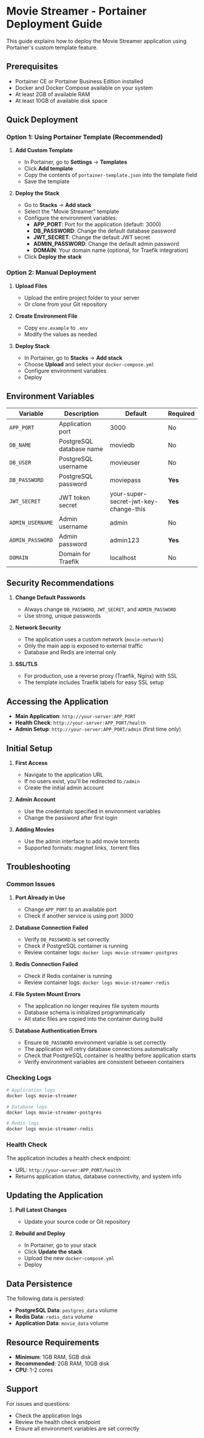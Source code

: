 # Movie Streamer - Portainer Deployment Guide

This guide explains how to deploy the Movie Streamer application using Portainer's custom template feature.

## Prerequisites

- Portainer CE or Portainer Business Edition installed
- Docker and Docker Compose available on your system
- At least 2GB of available RAM
- At least 10GB of available disk space

## Quick Deployment

### Option 1: Using Portainer Template (Recommended)

1. **Add Custom Template**
   - In Portainer, go to **Settings** → **Templates**
   - Click **Add template**
   - Copy the contents of `portainer-template.json` into the template field
   - Save the template

2. **Deploy the Stack**
   - Go to **Stacks** → **Add stack**
   - Select the "Movie Streamer" template
   - Configure the environment variables:
     - **APP_PORT**: Port for the application (default: 3000)
     - **DB_PASSWORD**: Change the default database password
     - **JWT_SECRET**: Change the default JWT secret
     - **ADMIN_PASSWORD**: Change the default admin password
     - **DOMAIN**: Your domain name (optional, for Traefik integration)
   - Click **Deploy the stack**

### Option 2: Manual Deployment

1. **Upload Files**
   - Upload the entire project folder to your server
   - Or clone from your Git repository

2. **Create Environment File**
   - Copy `env.example` to `.env`
   - Modify the values as needed

3. **Deploy Stack**
   - In Portainer, go to **Stacks** → **Add stack**
   - Choose **Upload** and select your `docker-compose.yml`
   - Configure environment variables
   - Deploy

## Environment Variables

| Variable | Description | Default | Required |
|----------|-------------|---------|----------|
| `APP_PORT` | Application port | 3000 | No |
| `DB_NAME` | PostgreSQL database name | moviedb | No |
| `DB_USER` | PostgreSQL username | movieuser | No |
| `DB_PASSWORD` | PostgreSQL password | moviepass | **Yes** |
| `JWT_SECRET` | JWT token secret | your-super-secret-jwt-key-change-this | **Yes** |
| `ADMIN_USERNAME` | Admin username | admin | No |
| `ADMIN_PASSWORD` | Admin password | admin123 | **Yes** |
| `DOMAIN` | Domain for Traefik | localhost | No |

## Security Recommendations

1. **Change Default Passwords**
   - Always change `DB_PASSWORD`, `JWT_SECRET`, and `ADMIN_PASSWORD`
   - Use strong, unique passwords

2. **Network Security**
   - The application uses a custom network (`movie-network`)
   - Only the main app is exposed to external traffic
   - Database and Redis are internal only

3. **SSL/TLS**
   - For production, use a reverse proxy (Traefik, Nginx) with SSL
   - The template includes Traefik labels for easy SSL setup

## Accessing the Application

- **Main Application**: `http://your-server:APP_PORT`
- **Health Check**: `http://your-server:APP_PORT/health`
- **Admin Setup**: `http://your-server:APP_PORT/admin` (first time only)

## Initial Setup

1. **First Access**
   - Navigate to the application URL
   - If no users exist, you'll be redirected to `/admin`
   - Create the initial admin account

2. **Admin Account**
   - Use the credentials specified in environment variables
   - Change the password after first login

3. **Adding Movies**
   - Use the admin interface to add movie torrents
   - Supported formats: magnet links, .torrent files

## Troubleshooting

### Common Issues

1. **Port Already in Use**
   - Change `APP_PORT` to an available port
   - Check if another service is using port 3000

2. **Database Connection Failed**
   - Verify `DB_PASSWORD` is set correctly
   - Check if PostgreSQL container is running
   - Review container logs: `docker logs movie-streamer-postgres`

3. **Redis Connection Failed**
   - Check if Redis container is running
   - Review container logs: `docker logs movie-streamer-redis`

4. **File System Mount Errors**
   - The application no longer requires file system mounts
   - Database schema is initialized programmatically
   - All static files are copied into the container during build

5. **Database Authentication Errors**
   - Ensure `DB_PASSWORD` environment variable is set correctly
   - The application will retry database connections automatically
   - Check that PostgreSQL container is healthy before application starts
   - Verify environment variables are consistent between containers

### Checking Logs

```bash
# Application logs
docker logs movie-streamer

# Database logs
docker logs movie-streamer-postgres

# Redis logs
docker logs movie-streamer-redis
```

### Health Check

The application includes a health check endpoint:
- URL: `http://your-server:APP_PORT/health`
- Returns application status, database connectivity, and system info

## Updating the Application

1. **Pull Latest Changes**
   - Update your source code or Git repository

2. **Rebuild and Deploy**
   - In Portainer, go to your stack
   - Click **Update the stack**
   - Upload the new `docker-compose.yml`
   - Deploy

## Data Persistence

The following data is persisted:
- **PostgreSQL Data**: `postgres_data` volume
- **Redis Data**: `redis_data` volume
- **Application Data**: `movie_data` volume

## Resource Requirements

- **Minimum**: 1GB RAM, 5GB disk
- **Recommended**: 2GB RAM, 10GB disk
- **CPU**: 1-2 cores

## Support

For issues and questions:
- Check the application logs
- Review the health check endpoint
- Ensure all environment variables are set correctly
